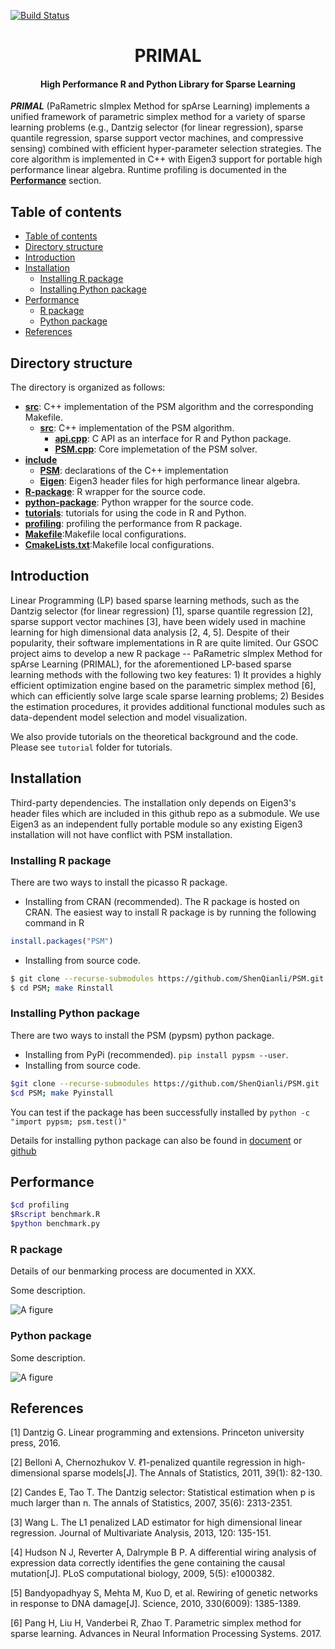[![Build Status](http://circleci-badges-max.herokuapp.com/img/jasonge27/picasso/1?token=65317b48c13e9567b12e5a8c52661d709d3f605e)](https://circleci.com/gh/jasonge27/picasso/1)
<h1 align="center">PRIMAL</h1>
<h4 align="center">High Performance R and Python Library for Sparse Learning</h4>

___PRIMAL___ (PaRametric sImplex Method for spArse Learning) implements a unified framework of parametric simplex method for a variety of sparse learning problems (e.g., Dantzig selector (for linear regression), sparse quantile regression, sparse support vector machines, and compressive sensing) combined with efficient hyper-parameter selection strategies. The core algorithm is implemented in C++ with Eigen3 support for portable high performance linear algebra. Runtime profiling is documented in the [__Performance__](#performance) section.

## Table of contents

- [Table of contents](#table-of-contents)
- [Directory structure](#directory-structure)
- [Introduction](#introduction)
- [Installation](#installation)
    - [Installing R package](#installing-r-package)
    - [Installing Python package](#installing-python-package)
- [Performance](#performance)
    - [R package](#r-package)
    - [Python package](#python-package)
- [References](#references)

## Directory structure
The directory is organized as follows:
* [__src__](src): C++ implementation of the PSM algorithm and the corresponding Makefile.
	* [__src__](src): C++ implementation of the PSM algorithm.
	   * [__api.cpp__](api.cpp): C API as an interface for R and Python package.
	   * [__PSM.cpp__](PSM.cpp): Core implemetation of the PSM solver. 
* [__include__](include)
	* [__PSM__](PSM): declarations of the C++ implementation
	* [__Eigen__](eigen3): Eigen3 header files for high performance linear algebra.
* [__R-package__](R-package): R wrapper for the source code.
* [__python-package__](python-package): Python wrapper for the source code.
* [__tutorials__](tutorials): tutorials for using the code in R and Python.
* [__profiling__](profiling): profiling the performance from R package.
* [__Makefile__](Makefile):Makefile local configurations.
* [__CmakeLists.txt__](CmakeLists.txt):Makefile local configurations.

## Introduction

Linear Programming (LP) based sparse learning methods, such as the Dantzig selector (for linear regression) [1], sparse quantile regression [2], sparse support vector machines [3], have been widely used in machine learning for high dimensional data analysis [2, 4, 5]. Despite of their popularity, their software implementations in R are quite limited. Our GSOC project aims to develop a new R package -- PaRametric sImplex Method for spArse Learning (PRIMAL), for the aforementioned LP-based sparse learning methods with the following two key features: 1) It provides a highly efficient optimization engine based on the parametric simplex method [6], which can efficiently solve large scale sparse learning problems; 2) Besides the estimation procedures, it provides additional functional modules such as data-dependent model selection and model visualization.

We also provide tutorials on the theoretical background and the code. Please see ``tutorial`` folder for tutorials.


## Installation
Third-party dependencies. The installation only depends on Eigen3's header files which are included in this github repo as a submodule. We use Eigen3 as an independent fully portable module so any existing Eigen3 installation will not have conflict with PSM installation.
### Installing R package
There are two ways to install the picasso R package.
- Installing from CRAN (recommended). The R package is hosted on CRAN. The easiest way to install R package is by running the following command in R
```R
install.packages("PSM")
```

- Installing from source code.
```bash
$ git clone --recurse-submodules https://github.com/ShenQianli/PSM.git
$ cd PSM; make Rinstall
```

### Installing Python package
There are two ways to install the PSM (pypsm) python package.
- Installing from PyPi (recommended). ``pip install pypsm --user``.
- Installing from source code.
 ```bash
 $git clone --recurse-submodules https://github.com/ShenQianli/PSM.git
 $cd PSM; make Pyinstall
 ```

You can test if the package has been successfully installed by ``python -c "import pypsm; psm.test()" ``

Details for installing python package can also be found in [document](https://hmjianggatech.github.io/picasso/) or [github](https://github.com/jasonge27/picasso/tree/master/python-package)


## Performance
```bash
$cd profiling
$Rscript benchmark.R
$python benchmark.py
```

### R package


Details of our benmarking process are documented in XXX.

Some description.

![A figure]()

### Python package

Some description.

![A figure]()


## References

[1] Dantzig G. Linear programming and extensions. Princeton university press, 2016.

[2] Belloni A, Chernozhukov V. ℓ1-penalized quantile regression in high-dimensional sparse models[J]. The Annals of Statistics, 2011, 39(1): 82-130.

[2] Candes E, Tao T. The Dantzig selector: Statistical estimation when p is much larger than n. The annals of Statistics, 2007, 35(6): 2313-2351.

[3] Wang L. The L1 penalized LAD estimator for high dimensional linear regression. Journal of Multivariate Analysis, 2013, 120: 135-151.

[4] Hudson N J, Reverter A, Dalrymple B P. A differential wiring analysis of expression data correctly identifies the gene containing the causal mutation[J]. PLoS computational biology, 2009, 5(5): e1000382.

[5] Bandyopadhyay S, Mehta M, Kuo D, et al. Rewiring of genetic networks in response to DNA damage[J]. Science, 2010, 330(6009): 1385-1389.

[6] Pang H, Liu H, Vanderbei R, Zhao T. Parametric simplex method for sparse learning. Advances in Neural Information Processing Systems. 2017.




 
